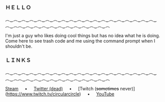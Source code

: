 ### ＨＥＬＬＯ
︵‿︵‿︵‿︵‿︵‿︵‿︵‿︵‿︵‿︵‿︵‿︵‿︵‿︵‿︵‿︵‿︵‿︵‿︵‿︵‿︵︵‿︵‿︵‿︵‿︵‿︵‿︵‿︵‿︵‿︵‿︵‿︵

I'm just a guy who likes doing cool things but has no idea what he is doing.
Come here to see trash code and me using the command prompt when I shouldn't be.

### ＬＩＮＫＳ
︵‿︵‿︵‿︵‿︵‿︵‿︵‿︵‿︵‿︵‿︵‿︵‿︵‿︵‿︵‿︵‿︵‿︵‿︵‿︵‿︵︵‿︵‿︵‿︵‿︵‿︵‿︵‿︵‿︵‿︵‿︵‿︵

[Steam](https://steamcommunity.com/id/circle67/)⠀⠀•⠀⠀[Twitter (dead)](https://twitter.com/circle67_)⠀⠀•⠀⠀[Twitch (~~sometimes~~ never)](https://www.twitch.tv/circularcircle)⠀⠀•⠀⠀[YouTube](https://www.youtube.com/channel/UCq65L258iXbmGhNi93h6wTA)
